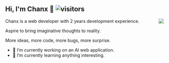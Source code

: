 ## Hi, I'm Chanx 👋 ![visitors](https://visitor-badge.laobi.icu/badge?page_id=ischanx.readme&format=true)

<picture>
  <source
    srcset="https://github-readme-stats.vercel.app/api?username=ischanx&show_icons=true&theme=dark"
    media="(prefers-color-scheme: dark)"
  />
  <source
    srcset="https://github-readme-stats.vercel.app/api?username=ischanx&show_icons=true"
    media="(prefers-color-scheme: light), (prefers-color-scheme: no-preference)"
  />
  <img src="https://github-readme-stats.vercel.app/api?username=ischanx&show_icons=true" align=right />
</picture>

Chanx is a web developer with 2 years development experience.

Aspire to bring imaginative thoughts to reality.

More ideas, more code, more bugs, more surprise.

- 🔭 I’m currently working on an AI web application.
- 🌱 I’m currently learning anything interesting.




<!--
<br/>
<picture>
  <source
    srcset="https://github-readme-stats.vercel.app/api/top-langs/?username=ischanx&show_icons=true&theme=dark&layout=donut"
    media="(prefers-color-scheme: dark)"
  />
  <source
    srcset="https://github-readme-stats.vercel.app/api/top-langs/?username=ischanx&show_icons=true&layout=donut"
    media="(prefers-color-scheme: light), (prefers-color-scheme: no-preference)"
  />
  <img src="https://github-readme-stats.vercel.app/api/top-langs/?username=ischanx&show_icons=true&layout=donut" align=right />
</picture>
-->



<!--
**ischanx/ischanx** is a ✨ _special_ ✨ repository because its `README.md` (this file) appears on your GitHub profile.

Here are some ideas to get you started:

- 🔭 I’m currently working on ...
- 🌱 I’m currently learning ...
- 👯 I’m looking to collaborate on ...
- 🤔 I’m looking for help with ...
- 💬 Ask me about ...
- 📫 How to reach me: ...
- 😄 Pronouns: ...
- ⚡ Fun fact: ...
-->
